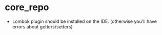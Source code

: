 # core_repo
 - Lombok plugin should be installed on the IDE. (otherwise you'll have errors about getters/setters) 
